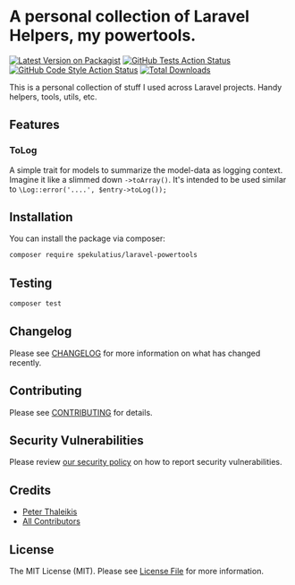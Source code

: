 # A personal collection of Laravel Helpers, my powertools.

[![Latest Version on Packagist](https://img.shields.io/packagist/v/spekulatius/laravel-powertools.svg?style=flat-square)](https://packagist.org/packages/spekulatius/laravel-powertools)
[![GitHub Tests Action Status](https://img.shields.io/github/actions/workflow/status/spekulatius/laravel-powertools/run-tests.yml?branch=main&label=tests&style=flat-square)](https://github.com/spekulatius/laravel-powertools/actions?query=workflow%3Arun-tests+branch%3Amain)
[![GitHub Code Style Action Status](https://img.shields.io/github/actions/workflow/status/spekulatius/laravel-powertools/fix-php-code-style-issues.yml?branch=main&label=code%20style&style=flat-square)](https://github.com/spekulatius/laravel-powertools/actions?query=workflow%3A"Fix+PHP+code+style+issues"+branch%3Amain)
[![Total Downloads](https://img.shields.io/packagist/dt/spekulatius/laravel-powertools.svg?style=flat-square)](https://packagist.org/packages/spekulatius/laravel-powertools)

This is a personal collection of stuff I used across Laravel projects. Handy helpers, tools, utils, etc.

## Features

### ToLog

A simple trait for models to summarize the model-data as logging context. Imagine it like a slimmed down `->toArray()`. It's intended to be used similar to `\Log::error('....', $entry->toLog());`

## Installation

You can install the package via composer:


```bash
composer require spekulatius/laravel-powertools
```

<!--
You can publish and run the migrations with:

```bash
php artisan vendor:publish --tag="laravel-powertools-migrations"
php artisan migrate
```

You can publish the config file with:

```bash
php artisan vendor:publish --tag="laravel-powertools-config"
```

This is the contents of the published config file:

```php
return [
];
```

Optionally, you can publish the views using

```bash
php artisan vendor:publish --tag="laravel-powertools-views"
```

## Usage

```php
$laravelPowertools = new Spekulatius\LaravelPowertools();
echo $laravelPowertools->echoPhrase('Hello, Spekulatius!');
```
-->

## Testing

```bash
composer test
```

## Changelog

Please see [CHANGELOG](CHANGELOG.md) for more information on what has changed recently.

## Contributing

Please see [CONTRIBUTING](CONTRIBUTING.md) for details.

## Security Vulnerabilities

Please review [our security policy](../../security/policy) on how to report security vulnerabilities.

## Credits

- [Peter Thaleikis](https://github.com/spekulatius)
- [All Contributors](../../contributors)

## License

The MIT License (MIT). Please see [License File](LICENSE.md) for more information.
